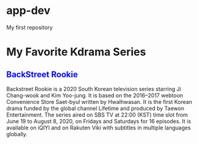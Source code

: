 # app-dev
<html>
<head>
My first repository
  <style>
    em {
    color: blue;
    font-style: normal;
    }
  </style>
</head>
  <body>
    <h1>My Favorite Kdrama Series</h1>
    <h2><em>BackStreet Rookie</em></h2>
<p>Backstreet Rookie is a 2020 South Korean television series starring Ji Chang-wook and Kim Yoo-jung. It is based on the 2016–2017 webtoon Convenience Store Saet-byul written by Hwalhwasan. It is the first Korean drama funded by the global channel Lifetime and produced by Taewon Entertainment. The series aired on SBS TV at 22:00 (KST) time slot from June 19 to August 8, 2020, on Fridays and Saturdays for 16 episodes. It is available on iQIYI and on Rakuten Viki with subtitles in multiple languages globally.
</p>

  </body>
  </html>


